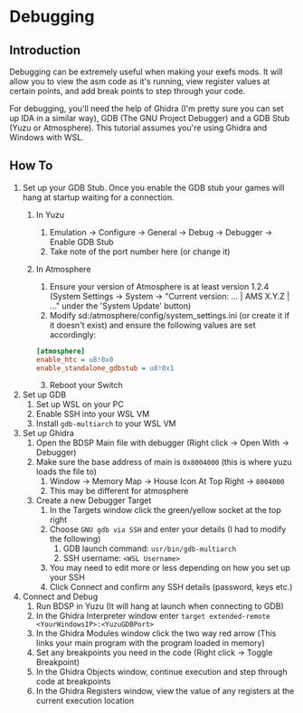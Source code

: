 # Debugging

## Introduction

Debugging can be extremely useful when making your exefs mods. It will allow you to view the asm code as it's running, view register values at certain points, and add break points to step through your code.

For debugging, you'll need the help of Ghidra (I'm pretty sure you can set up IDA in a similar way), GDB (The GNU Project Debugger) and a GDB Stub (Yuzu or Atmosphere).
This tutorial assumes you're using Ghidra and Windows with WSL.

## How To

1. Set up your GDB Stub. Once you enable the GDB stub your games will hang at startup waiting for a connection.
   1. In Yuzu
      1. Emulation -> Configure -> General -> Debug -> Debugger -> Enable GDB Stub
      2. Take note of the port number here (or change it)
   2. In Atmosphere
      1. Ensure your version of Atmosphere is at least version 1.2.4 (System Settings → System → "Current version: ... | AMS X.Y.Z | ..." under the 'System Update' button)
      2. Modify sd:/atmosphere/config/system_settings.ini (or create it if it doesn't exist) and ensure the following values are set accordingly:

      ```ini
      [atmosphere]
      enable_htc = u8!0x0
      enable_standalone_gdbstub = u8!0x1
      ```

      3. Reboot your Switch
2. Set up GDB
   1. Set up WSL on your PC
   2. Enable SSH into your WSL VM
   3. Install `gdb-multiarch` to your WSL VM
3. Set up Ghidra
   1. Open the BDSP Main file with debugger (Right click -> Open With -> Debugger)
   2. Make sure the base address of main is `0x8004000` (this is where yuzu loads the file to)
      1. Window -> Memory Map -> House Icon At Top Right -> `8004000`
      2. This may be different for atmosphere
   3. Create a new Debugger Target
      1. In the Targets window click the green/yellow socket at the top right
      2. Choose `GNU gdb via SSH` and enter your details (I had to modify the following)
         1. GDB launch command: `usr/bin/gdb-multiarch`
         2. SSH username: `<WSL Username>`
      3. You may need to edit more or less depending on how you set up your SSH
      4. Click Connect and confirm any SSH details (password, keys etc.)
4. Connect and Debug
   1. Run BDSP in Yuzu (It will hang at launch when connecting to GDB)
   2. In the Ghidra Interpreter window enter `target extended-remote <YourWindowsIP>:<YuzuGDBPort>`
   3. In the Ghidra Modules window click the two way red arrow (This links your main program with the program loaded in memory)
   4. Set any breakpoints you need in the code (Right click -> Toggle Breakpoint)
   5. In the Ghidra Objects window, continue execution and step through code at breakpoints
   6. In the Ghidra Registers window, view the value of any registers at the current execution location
